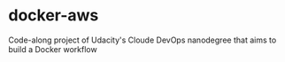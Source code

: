 # docker-aws
Code-along project of Udacity's Cloude DevOps nanodegree that aims to build a Docker workflow

